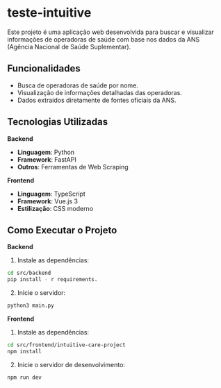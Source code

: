 # teste-intuitive

Este projeto é uma aplicação web desenvolvida para buscar e visualizar informações de operadoras de saúde com base nos dados da ANS (Agência Nacional de Saúde Suplementar).

## Funcionalidades
- Busca de operadoras de saúde por nome.
- Visualização de informações detalhadas das operadoras.
- Dados extraídos diretamente de fontes oficiais da ANS.

## Tecnologias Utilizadas
**Backend**
- **Linguagem**: Python
- **Framework**: FastAPI
- **Outros**: Ferramentas de Web Scraping

**Frontend**
- **Linguagem**: TypeScript
- **Framework**: Vue.js 3
- **Estilização**: CSS moderno

## Como Executar o Projeto
**Backend**
1. Instale as dependências:
```bash
cd src/backend
pip install - r requirements.
```

2. Inicie o servidor:
```bash
python3 main.py
```

**Frontend**
1. Instale as dependências:
```bash
cd src/frontend/intuitive-care-project
npm install
```

2. Inicie o servidor de desenvolvimento:
```bash
npm run dev
```